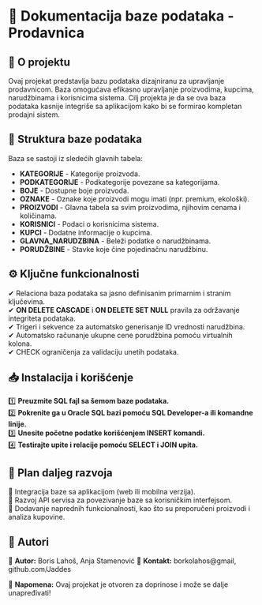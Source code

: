 # 📌 Dokumentacija baze podataka - Prodavnica

## 📖 O projektu
Ovaj projekat predstavlja bazu podataka dizajniranu za upravljanje prodavnicom. Baza omogućava efikasno upravljanje proizvodima, kupcima, narudžbinama i korisnicima sistema. Cilj projekta je da se ova baza podataka kasnije integriše sa aplikacijom kako bi se formirao kompletan prodajni sistem.

## 📂 Struktura baze podataka
Baza se sastoji iz sledećih glavnih tabela:

- **KATEGORIJE** - Kategorije proizvoda.
- **PODKATEGORIJE** - Podkategorije povezane sa kategorijama.
- **BOJE** - Dostupne boje proizvoda.
- **OZNAKE** - Oznake koje proizvodi mogu imati (npr. premium, ekološki).
- **PROIZVODI** - Glavna tabela sa svim proizvodima, njihovim cenama i količinama.
- **KORISNICI** - Podaci o korisnicima sistema.
- **KUPCI** - Dodatne informacije o kupcima.
- **GLAVNA_NARUDZBINA** - Beleži podatke o narudžbinama.
- **PORUDŽBINE** - Stavke koje čine pojedinačnu narudžbinu.

## ⚙️ Ključne funkcionalnosti
✔ Relaciona baza podataka sa jasno definisanim primarnim i stranim ključevima.  
✔ **ON DELETE CASCADE** i **ON DELETE SET NULL** pravila za održavanje integriteta podataka.  
✔ Trigeri i sekvence za automatsko generisanje ID vrednosti narudžbina.  
✔ Automatsko računanje ukupne cene porudžbina pomoću virtualnih kolona.  
✔ CHECK ograničenja za validaciju unetih podataka.

## 📥 Instalacija i korišćenje
1️⃣ **Preuzmite SQL fajl sa šemom baze podataka.**  
2️⃣ **Pokrenite ga u Oracle SQL bazi pomoću SQL Developer-a ili komandne linije.**  
3️⃣ **Unesite početne podatke korišćenjem INSERT komandi.**  
4️⃣ **Testirajte upite i relacije pomoću SELECT i JOIN upita.**

## 📌 Plan daljeg razvoja
🔹 Integracija baze sa aplikacijom (web ili mobilna verzija).  
🔹 Razvoj API servisa za povezivanje baze sa korisničkim interfejsom.  
🔹 Dodavanje naprednih funkcionalnosti, kao što su preporučeni proizvodi i analiza kupovine.

## 📝 Autori
📌 **Autor:** Boris Lahoš, Anja Stamenović 
📌 **Kontakt:** borkolahos@gmail, github.com/Jaddes

📌 **Napomena:** Ovaj projekat je otvoren za doprinose i može se dalje unapređivati!

